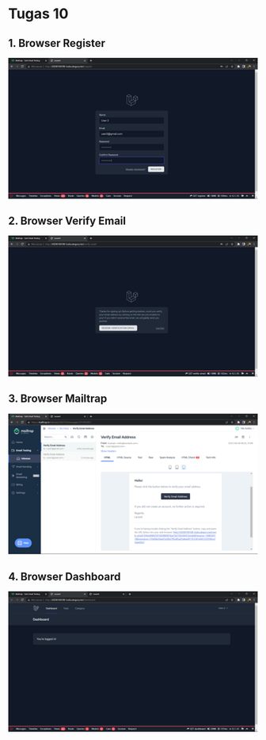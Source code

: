 # Tugas 10

## 1. Browser Register
![Alt text](screenshot/tugas10/BrowserRegister.png)
## 2. Browser Verify Email
![Alt text](screenshot/tugas10/BrowserVerifyEmail.png)
## 3. Browser Mailtrap
![Alt text](screenshot/tugas10/BrwoserMailtrap.png)
## 4. Browser Dashboard
![Alt text](screenshot/tugas10/BrowserDashboard.png)
